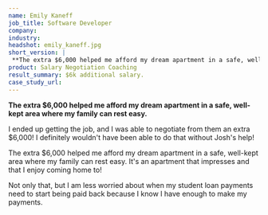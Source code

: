 ```yaml
---
name: Emily Kaneff
job_title: Software Developer
company: 
industry: 
headshot: emily_kaneff.jpg
short_version: |
 **The extra $6,000 helped me afford my dream apartment in a safe, well-kept area where my family can rest easy.**
product: Salary Negotiation Coaching
result_summary: $6k additional salary.
case_study_url: 
---
```


**The extra $6,000 helped me afford my dream apartment in a safe, well-kept area where my family can rest easy.**

I ended up getting the job, and I was able to negotiate from them an extra $6,000! I definitely wouldn't have been able to do that without Josh's help!

The extra $6,000 helped me afford my dream apartment in a safe, well-kept area where my family can rest easy. It's an apartment that impresses and that I enjoy coming home to!

Not only that, but I am less worried about when my student loan payments need to start being paid back because I know I have enough to make my payments.